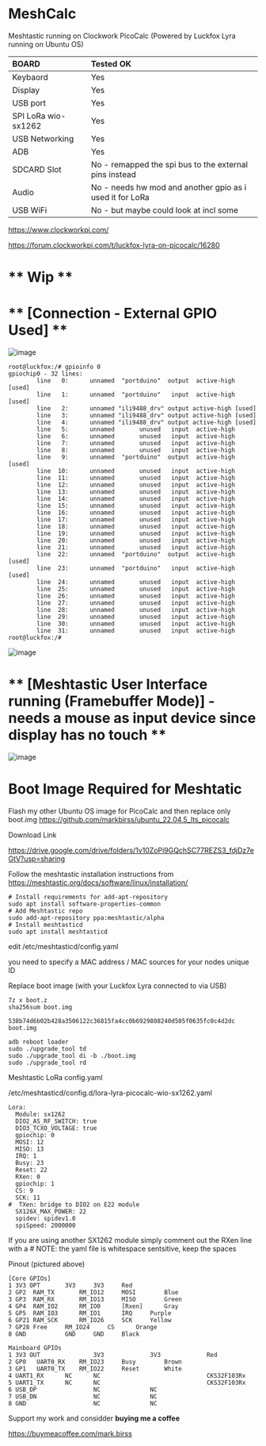 # MeshCalc
Meshtastic running on Clockwork PicoCalc (Powered by Luckfox Lyra running on Ubuntu OS)

BOARD | Tested OK |
|:--|:--|
| Keybaord | Yes |
| Display | Yes | 
| USB port | Yes |
| SPI LoRa wio-sx1262 | Yes |
| USB Networking | Yes |
| ADB | Yes |
| SDCARD Slot | No - remapped the spi bus to the external pins instead |
| Audio | No - needs hw mod and another gpio as i used it for LoRa |
| USB WiFi | No - but maybe could look at incl some |

https://www.clockworkpi.com/

https://forum.clockworkpi.com/t/luckfox-lyra-on-picocalc/16280

# ** Wip **

# ** [Connection - External GPIO Used] **
![image](https://github.com/user-attachments/assets/efe95224-e7ff-4623-b3cd-f3e74317f6af)

```
root@luckfox:/# gpioinfo 0
gpiochip0 - 32 lines:
        line   0:      unnamed  "portduino"  output  active-high [used]
        line   1:      unnamed  "portduino"   input  active-high [used]
        line   2:      unnamed "ili9488_drv" output active-high [used]
        line   3:      unnamed "ili9488_drv" output active-high [used]
        line   4:      unnamed "ili9488_drv" output active-high [used]
        line   5:      unnamed       unused   input  active-high 
        line   6:      unnamed       unused   input  active-high 
        line   7:      unnamed       unused   input  active-high 
        line   8:      unnamed       unused   input  active-high 
        line   9:      unnamed  "portduino"  output  active-high [used]
        line  10:      unnamed       unused   input  active-high 
        line  11:      unnamed       unused   input  active-high 
        line  12:      unnamed       unused   input  active-high 
        line  13:      unnamed       unused   input  active-high 
        line  14:      unnamed       unused   input  active-high 
        line  15:      unnamed       unused   input  active-high 
        line  16:      unnamed       unused   input  active-high 
        line  17:      unnamed       unused   input  active-high 
        line  18:      unnamed       unused   input  active-high 
        line  19:      unnamed       unused   input  active-high 
        line  20:      unnamed       unused   input  active-high 
        line  21:      unnamed       unused   input  active-high 
        line  22:      unnamed  "portduino"  output  active-high [used]
        line  23:      unnamed  "portduino"   input  active-high [used]
        line  24:      unnamed       unused   input  active-high 
        line  25:      unnamed       unused   input  active-high 
        line  26:      unnamed       unused   input  active-high 
        line  27:      unnamed       unused   input  active-high 
        line  28:      unnamed       unused   input  active-high 
        line  29:      unnamed       unused   input  active-high 
        line  30:      unnamed       unused   input  active-high 
        line  31:      unnamed       unused   input  active-high 
root@luckfox:/# 
```

![image](https://github.com/user-attachments/assets/0f3469a7-efee-4cfe-baec-044a8dada9b9)

# ** [Meshtastic User Interface running (Framebuffer Mode)] - needs a mouse as input device since display has no touch **
![image](https://github.com/user-attachments/assets/d59cb872-b578-4668-80f1-e0a564466f18)

# Boot Image Required for Meshtatic

Flash my other Ubuntu OS image for PicoCalc and then replace only boot.img
https://github.com/markbirss/ubuntu_22.04.5_lts_picocalc

Download Link

https://drive.google.com/drive/folders/1v10ZoPi9GQchSC77REZS3_fdjDz7eGtV?usp=sharing

Follow the meshtastic installation instructions from
https://meshtastic.org/docs/software/linux/installation/
```
# Install requirements for add-apt-repository
sudo apt install software-properties-common
# Add Meshtastic repo
sudo add-apt-repository ppa:meshtastic/alpha
# Install meshtasticd
sudo apt install meshtasticd
```

edit /etc/meshtasticd/config.yaml

you need to specify a MAC address / MAC sources for your nodes unique ID

Replace boot image (with your Luckfox Lyra connected to via USB)
```
7z x boot.z
sha256sum boot.img

538b74d6b02b428a3506122c36815fa4cc0b6929808240d505f0635fc0c4d2dc  boot.img

adb reboot loader
sudo ./upgrade_tool td
sudo ./upgrade_tool di -b ./boot.img
sudo ./upgrade_tool rd

```

Meshtastic LoRa config.yaml

/etc/meshtasticd/config.d/lora-lyra-picocalc-wio-sx1262.yaml
```
Lora:
  Module: sx1262
  DIO2_AS_RF_SWITCH: true
  DIO3_TCXO_VOLTAGE: true
  gpiochip: 0
  MOSI: 12
  MISO: 13
  IRQ: 1
  Busy: 23
  Reset: 22
  RXen: 0
  gpiochip: 1
  CS: 9
  SCK: 11
#  TXen: bridge to DIO2 on E22 module
  SX126X_MAX_POWER: 22
  spidev: spidev1.0
  spiSpeed: 2000000

```

If you are using another SX1262 module simply comment out the RXen line with a #
NOTE: the yaml file is whitespace sentsitive, keep the spaces

Pinout (pictured above)
```
[Core GPIOs]				
1 3V3 OPT		3V3		3V3		Red
2 GP2  RAM_TX		RM_IO12		MOSI		Blue
3 GP3  RAM_RX 		RM_IO13		MISO		Green
4 GP4  RAM_IO2		RM_IO0		[Rxen]		Gray
5 GP5  RAM_IO3		RM_IO1		IRQ		Purple
6 GP21 RAM_SCK		RM_IO26		SCK		Yellow
7 GP28 Free		RM_IO24		CS		Orange
8 GND			GND		GND		Black

Mainboard GPIOs
1 3V3 OUT               3V3             3V3             Red
2 GP0 	UART0_RX	RM_IO23		Busy		Brown
3 GP1 	UART0_TX	RM_IO22		Reset		White
4 UART1_RX		NC		NC                              CKS32F103Rx
5 UART1_TX		NC		NC                              CKS32F103Rx
6 USB_DP                NC              NC
7 USB_DN                NC              NC
8 GND                   NC              NC
```


Support my work and considder **buying  me a coffee**

https://buymeacoffee.com/mark.birss


